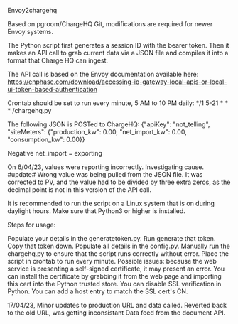 Envoy2chargehq

Based on pgroom/ChargeHQ Git, modifications are required for newer Envoy systems.

The Python script first generates a session ID with the bearer token. Then it makes an API call to grab current data via a JSON file and compiles it into a format that Charge HQ can ingest.

The API call is based on the Envoy documentation available here: https://enphase.com/download/accessing-iq-gateway-local-apis-or-local-ui-token-based-authentication

Crontab should be set to run every minute, 5 AM to 10 PM daily: */1 5-21 * * * /chargehq.py

The following JSON is POSTed to ChargeHQ: {"apiKey": "not_telling", "siteMeters": {"production_kw": 0.00, "net_import_kw": 0.00, "consumption_kw": 0.00}}

Negative net_import = exporting

On 6/04/23, values were reporting incorrectly. Investigating cause. #update# Wrong value was being pulled from the JSON file. It was corrected to PV, and the value had to be divided by three extra zeros, as the decimal point is not in this version of the API call.

It is recommended to run the script on a Linux system that is on during daylight hours. Make sure that Python3 or higher is installed.

Steps for usage:

Populate your details in the generatetoken.py.
Run generate that token. Copy that token down.
Populate all details in the config.py.
Manually run the chargehq.py to ensure that the script runs correctly without error.
Place the script in crontab to run every minute.
Possible issues: because the web service is presenting a self-signed certificate, it may present an error. You can install the certificate by grabbing it from the web page and importing this cert into the Python trusted store. You can disable SSL verification in Python. You can add a host entry to match the SSL cert's CN.

17/04/23, Minor updates to production URL and data called. Reverted back to the old URL, was getting inconsistant Data feed from the document API.
